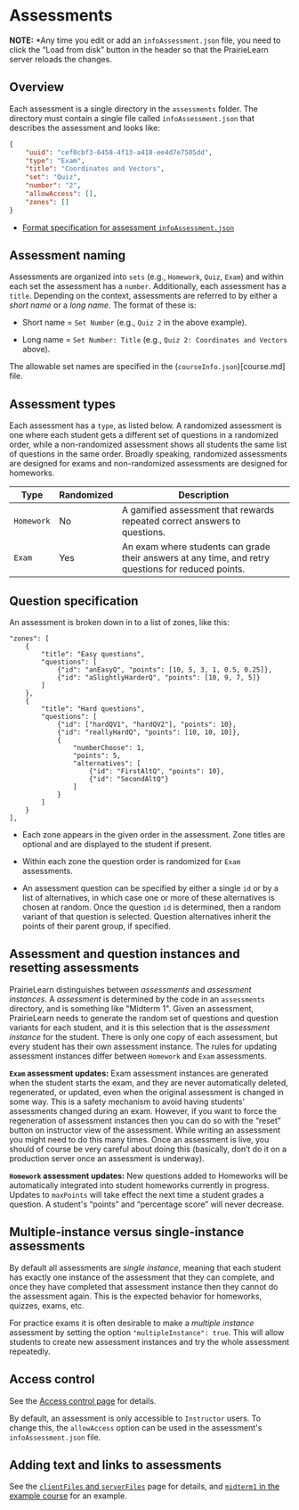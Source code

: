 
# Assessments

**NOTE:** *Any time you edit or add an `infoAssessment.json` file, you need to click the “Load from disk” button in the header so that the PrairieLearn server reloads the changes.

## Overview

Each assessment is a single directory in the `assessments` folder. The directory must contain a single file called `infoAssessment.json` that describes the assessment and looks like:

```json
{
    "uuid": "cef0cbf3-6458-4f13-a418-ee4d7e7505dd",
    "type": "Exam",
    "title": "Coordinates and Vectors",
    "set": "Quiz",
    "number": "2",
    "allowAccess": [],
    "zones": []
}
```

* [Format specification for assessment `infoAssessment.json`](../schemas/infoAssessment.json)

## Assessment naming

Assessments are organized into `sets` (e.g., `Homework`, `Quiz`, `Exam`) and within each set the assessment has a `number`. Additionally, each assessment has a `title`. Depending on the context, assessments are referred to by either a _short name_ or a _long name_. The format of these is:

* Short name = `Set Number` (e.g., `Quiz 2` in the above example).

* Long name = `Set Number: Title` (e.g., `Quiz 2: Coordinates and Vectors` above).

The allowable set names are specified in the (`courseInfo.json`)[course.md] file.

## Assessment types

Each assessment has a `type`, as listed below. A randomized assessment is one where each student gets a different set of questions in a randomized order, while a non-randomized assessment shows all students the same list of questions in the same order. Broadly speaking, randomized assessments are designed for exams and non-randomized assessments are designed for homeworks.

Type        | Randomized | Description
---         | ---        | ---
`Homework`  | No         | A gamified assessment that rewards repeated correct answers to questions.
`Exam`      | Yes        | An exam where students can grade their answers at any time, and retry questions for reduced points.

## Question specification

An assessment is broken down in to a list of zones, like this:

```
"zones": [
    {
        "title": "Easy questions",
        "questions": [
            {"id": "anEasyQ", "points": [10, 5, 3, 1, 0.5, 0.25]},
            {"id": "aSlightlyHarderQ", "points": [10, 9, 7, 5]}
        ]
    },
    {
        "title": "Hard questions",
        "questions": [
            {"id": ["hardQV1", "hardQV2"], "points": 10},
            {"id": "reallyHardQ", "points": [10, 10, 10]},
            {
                "numberChoose": 1,
                "points": 5,
                "alternatives": [
                    {"id": "FirstAltQ", "points": 10},
                    {"id": "SecondAltQ"}
                ]
            }
        ]
    }
],
```

* Each zone appears in the given order in the assessment. Zone titles are optional and are displayed to the student if present.

* Within each zone the question order is randomized for `Exam` assessments.

* An assessment question can be specified by either a single `id` or by a list of alternatives, in which case one or more of these alternatives is chosen at random. Once the question `id` is determined, then a random variant of that question is selected. Question alternatives inherit the points of their parent group, if specified.

## Assessment and question instances and resetting assessments

PrairieLearn distinguishes between *assessments* and *assessment instances*. A *assessment* is determined by the code in an `assessments` directory, and is something like "Midterm 1". Given an assessment, PrairieLearn needs to generate the random set of questions and question variants for each student, and it is this selection that is the *assessment instance* for the student. There is only one copy of each assessment, but every student has their own assessment instance. The rules for updating assessment instances differ between `Homework` and `Exam` assessments.

**`Exam` assessment updates:** Exam assessment instances are generated when the student starts the exam, and they are never automatically deleted, regenerated, or updated, even when the original assessment is changed in some way. This is a safety mechanism to avoid having students' assessments changed during an exam. However, if you want to force the regeneration of assessment instances then you can do so with the “reset” button on instructor view of the assessment. While writing an assessment you might need to do this many times. Once an assessment is live, you should of course be very careful about doing this (basically, don’t do it on a production server once an assessment is underway).

**`Homework` assessment updates:** New questions added to Homeworks will be automatically integrated into student homeworks currently in progress. Updates to `maxPoints` will take effect the next time a student grades a question. A student's “points” and “percentage score” will never decrease.

## Multiple-instance versus single-instance assessments

By default all assessments are *single instance*, meaning that each student has exactly one instance of the assessment that they can complete, and once they have completed that assessment instance then they cannot do the assessment again. This is the expected behavior for homeworks, quizzes, exams, etc.

For practice exams it is often desirable to make a *multiple instance* assessment by setting the option `"multipleInstance": true`. This will allow students to create new assessment instances and try the whole assessment repeatedly.

## Access control

See the [Access control page](accessControl.md) for details.

By default, an assessment is only accessible to `Instructor` users. To change this, the `allowAccess` option can be used in the assessment's `infoAssessment.json` file.

## Adding text and links to assessments

See the [`clientFiles` and `serverFiles`](clientServerFiles.md) page for details, and [`midterm1` in the example course](../exampleCourse/courseInstances/Sp15/assessments/midterm1/) for an example.
